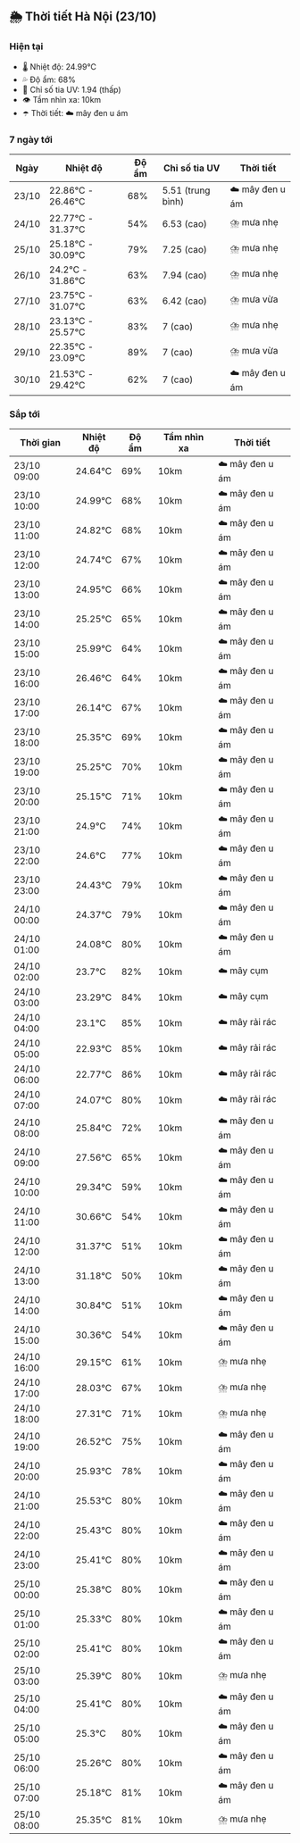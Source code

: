 ## 🌦️ Thời tiết Hà Nội (23/10)

### Hiện tại

- 🌡️ Nhiệt độ: 24.99℃
- 💦 Độ ẩm: 68%
- 🌟 Chỉ số tia UV: 1.94 (thấp)
- 👁️ Tầm nhìn xa: 10km
- ☂️ Thời tiết: ☁️ mây đen u ám

### 7 ngày tới

| Ngày | Nhiệt độ | Độ ẩm | Chỉ số tia UV | Thời tiết |
| --- | --- | --- | --- | --- |
| 23/10 | 22.86℃ - 26.46℃ | 68% | 5.51 (trung bình) | ☁️ mây đen u ám |
| 24/10 | 22.77℃ - 31.37℃ | 54% | 6.53 (cao) | ⛈️ mưa nhẹ |
| 25/10 | 25.18℃ - 30.09℃ | 79% | 7.25 (cao) | ⛈️ mưa nhẹ |
| 26/10 | 24.2℃ - 31.86℃ | 63% | 7.94 (cao) | ⛈️ mưa nhẹ |
| 27/10 | 23.75℃ - 31.07℃ | 63% | 6.42 (cao) | ⛈️ mưa vừa |
| 28/10 | 23.13℃ - 25.57℃ | 83% | 7 (cao) | ⛈️ mưa nhẹ |
| 29/10 | 22.35℃ - 23.09℃ | 89% | 7 (cao) | ⛈️ mưa vừa |
| 30/10 | 21.53℃ - 29.42℃ | 62% | 7 (cao) | ☁️ mây đen u ám |

### Sắp tới

| Thời gian | Nhiệt độ | Độ ẩm | Tầm nhìn xa | Thời tiết |
| --- | --- | --- | --- | --- |
| 23/10 09:00 | 24.64℃ | 69% | 10km | ☁️ mây đen u ám |
| 23/10 10:00 | 24.99℃ | 68% | 10km | ☁️ mây đen u ám |
| 23/10 11:00 | 24.82℃ | 68% | 10km | ☁️ mây đen u ám |
| 23/10 12:00 | 24.74℃ | 67% | 10km | ☁️ mây đen u ám |
| 23/10 13:00 | 24.95℃ | 66% | 10km | ☁️ mây đen u ám |
| 23/10 14:00 | 25.25℃ | 65% | 10km | ☁️ mây đen u ám |
| 23/10 15:00 | 25.99℃ | 64% | 10km | ☁️ mây đen u ám |
| 23/10 16:00 | 26.46℃ | 64% | 10km | ☁️ mây đen u ám |
| 23/10 17:00 | 26.14℃ | 67% | 10km | ☁️ mây đen u ám |
| 23/10 18:00 | 25.35℃ | 69% | 10km | ☁️ mây đen u ám |
| 23/10 19:00 | 25.25℃ | 70% | 10km | ☁️ mây đen u ám |
| 23/10 20:00 | 25.15℃ | 71% | 10km | ☁️ mây đen u ám |
| 23/10 21:00 | 24.9℃ | 74% | 10km | ☁️ mây đen u ám |
| 23/10 22:00 | 24.6℃ | 77% | 10km | ☁️ mây đen u ám |
| 23/10 23:00 | 24.43℃ | 79% | 10km | ☁️ mây đen u ám |
| 24/10 00:00 | 24.37℃ | 79% | 10km | ☁️ mây đen u ám |
| 24/10 01:00 | 24.08℃ | 80% | 10km | ☁️ mây đen u ám |
| 24/10 02:00 | 23.7℃ | 82% | 10km | ☁️ mây cụm |
| 24/10 03:00 | 23.29℃ | 84% | 10km | ☁️ mây cụm |
| 24/10 04:00 | 23.1℃ | 85% | 10km | ☁️ mây rải rác |
| 24/10 05:00 | 22.93℃ | 85% | 10km | ☁️ mây rải rác |
| 24/10 06:00 | 22.77℃ | 86% | 10km | ☁️ mây rải rác |
| 24/10 07:00 | 24.07℃ | 80% | 10km | ☁️ mây rải rác |
| 24/10 08:00 | 25.84℃ | 72% | 10km | ☁️ mây đen u ám |
| 24/10 09:00 | 27.56℃ | 65% | 10km | ☁️ mây đen u ám |
| 24/10 10:00 | 29.34℃ | 59% | 10km | ☁️ mây đen u ám |
| 24/10 11:00 | 30.66℃ | 54% | 10km | ☁️ mây đen u ám |
| 24/10 12:00 | 31.37℃ | 51% | 10km | ☁️ mây đen u ám |
| 24/10 13:00 | 31.18℃ | 50% | 10km | ☁️ mây đen u ám |
| 24/10 14:00 | 30.84℃ | 51% | 10km | ☁️ mây đen u ám |
| 24/10 15:00 | 30.36℃ | 54% | 10km | ☁️ mây đen u ám |
| 24/10 16:00 | 29.15℃ | 61% | 10km | ⛈️ mưa nhẹ |
| 24/10 17:00 | 28.03℃ | 67% | 10km | ⛈️ mưa nhẹ |
| 24/10 18:00 | 27.31℃ | 71% | 10km | ⛈️ mưa nhẹ |
| 24/10 19:00 | 26.52℃ | 75% | 10km | ☁️ mây đen u ám |
| 24/10 20:00 | 25.93℃ | 78% | 10km | ☁️ mây đen u ám |
| 24/10 21:00 | 25.53℃ | 80% | 10km | ☁️ mây đen u ám |
| 24/10 22:00 | 25.43℃ | 80% | 10km | ☁️ mây đen u ám |
| 24/10 23:00 | 25.41℃ | 80% | 10km | ☁️ mây đen u ám |
| 25/10 00:00 | 25.38℃ | 80% | 10km | ☁️ mây đen u ám |
| 25/10 01:00 | 25.33℃ | 80% | 10km | ☁️ mây đen u ám |
| 25/10 02:00 | 25.41℃ | 80% | 10km | ☁️ mây đen u ám |
| 25/10 03:00 | 25.39℃ | 80% | 10km | ⛈️ mưa nhẹ |
| 25/10 04:00 | 25.41℃ | 80% | 10km | ☁️ mây đen u ám |
| 25/10 05:00 | 25.3℃ | 80% | 10km | ☁️ mây đen u ám |
| 25/10 06:00 | 25.26℃ | 80% | 10km | ☁️ mây đen u ám |
| 25/10 07:00 | 25.18℃ | 81% | 10km | ☁️ mây đen u ám |
| 25/10 08:00 | 25.35℃ | 81% | 10km | ⛈️ mưa nhẹ |

